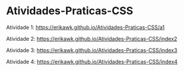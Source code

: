 # Atividades-Praticas-CSS
Atividade 1: https://erikawk.github.io/Atividades-Praticas-CSS/a1

Atividade 2: https://erikawk.github.io/Atividades-Praticas-CSS/index2

Atividade 3: https://erikawk.github.io/Atividades-Praticas-CSS/index3

Atividade 4: https://erikawk.github.io/Atividades-Praticas-CSS/index4
